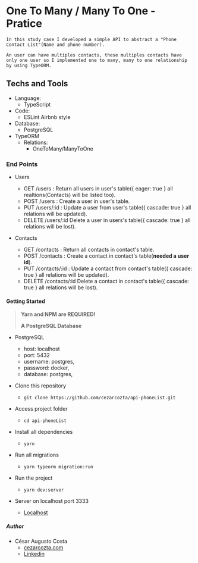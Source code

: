 # One To Many / Many To One - Pratice

`In this study case I developed a simple API to abstract a "Phone Contact List"(Name and phone number).`

`An user can have multiples contacts, these multiples contacts have only one user so I implemented one to many, many to one relationship by using TypeORM.`

## Techs and Tools

- Language:
  - TypeScript
- Code:
  - ESLint Airbnb style
- Database:
  - PostgreSQL
- TypeORM
  - Relations:
    - OneToMany/ManyToOne

### End Points

- Users
  - GET /users : Return all users in user's table({ eager: true } all realtions(Contacts) will be listed too).
  - POST /users : Create a user in user's table.
  - PUT /users/:id : Update a user from user's table({ cascade: true } all relations will be updated).
  - DELETE /users/:id Delete a user in users's table({ cascade: true } all relations will be lost).

- Contacts
  - GET /contacts : Return all contacts in contact's table.
  - POST /contacts : Create a contact in contact's table(**needed a user id**).
  - PUT /contacts/:id : Update a contact from contact's table({ cascade: true } all relations will be updated).
  - DELETE /contacts/:id Delete a contact in contact's table({ cascade: true } all relations will be lost).

#### Getting Started

> **Yarn and NPM are REQUIRED!**
>
> **A PostgreSQL Database**

- PostgreSQL
  - host: localhost
  - port: 5432
  - username: postgres,
  - password: docker,
  - database: postgres,

- Clone this repository
  - ```git clone https://github.com/cezarcozta/api-phoneList.git```

- Access project folder
  - ```cd api-phoneList```

- Install all dependencies
  - ```yarn```

- Run all migrations
  - ```yarn typeorm migration:run```

- Run the project
  - ```yarn dev:server```

- Server on localhost port 3333
  - [Localhost](http://localhost:3333)

##### Author

- César Augusto Costa
  - [cezarcozta.com](https://cezarcozta.com)
  - [Linkedin](https://www.linkedin.com/in/cezarcozta)
